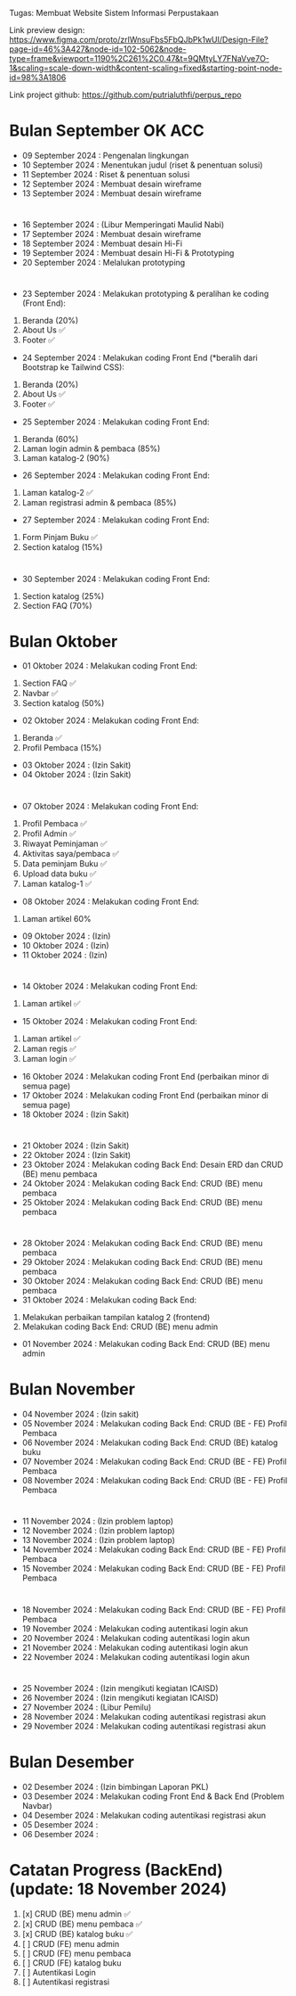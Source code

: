 Tugas: Membuat Website Sistem Informasi Perpustakaan

Link preview design: https://www.figma.com/proto/zrlWnsuFbs5FbQJbPk1wUI/Design-File?page-id=46%3A427&node-id=102-5062&node-type=frame&viewport=1190%2C261%2C0.47&t=9QMtyLY7FNaVve7O-1&scaling=scale-down-width&content-scaling=fixed&starting-point-node-id=98%3A1806

Link project github: https://github.com/putrialuthfi/perpus_repo
#

# Bulan September OK ACC
- 09 September 2024 : Pengenalan lingkungan
- 10 September 2024 : Menentukan judul (riset & penentuan solusi)
- 11 September 2024 : Riset & penentuan solusi
- 12 September 2024 : Membuat desain wireframe
- 13 September 2024 : Membuat desain wireframe
#
- 16 September 2024 : (Libur Memperingati Maulid Nabi)
- 17 September 2024 : Membuat desain wireframe
- 18 September 2024 : Membuat desain Hi-Fi
- 19 September 2024 : Membuat desain Hi-Fi & Prototyping
- 20 September 2024 : Melalukan prototyping
#
- 23 September 2024 : Melakukan prototyping & peralihan ke coding (Front End):
1. Beranda (20%)
2. About Us ✅
3. Footer ✅

- 24 September 2024 : Melakukan coding Front End (*beralih dari Bootstrap ke Tailwind CSS):
1. Beranda (20%)
2. About Us ✅
3. Footer ✅


- 25 September 2024 : Melakukan coding Front End:
1. Beranda (60%)
2. Laman login admin & pembaca (85%)
3. Laman katalog-2 (90%)


- 26 September 2024 : Melakukan coding Front End:
1. Laman katalog-2 ✅
2. Laman registrasi admin & pembaca (85%)


- 27 September 2024 : Melakukan coding Front End:
1. Form Pinjam Buku ✅
2. Section katalog (15%)


#
- 30 September 2024 : Melakukan coding Front End:
1. Section katalog (25%)
2. Section FAQ (70%)

# Bulan Oktober
- 01 Oktober 2024 : Melakukan coding Front End:
1. Section FAQ ✅
2. Navbar ✅
3. Section katalog (50%)

- 02 Oktober 2024 : Melakukan coding Front End:
1. Beranda ✅
2. Profil Pembaca (15%)

- 03 Oktober 2024 : (Izin Sakit)
- 04 Oktober 2024 : (Izin Sakit)
#
- 07 Oktober 2024 : Melakukan coding Front End:
1. Profil Pembaca ✅
2. Profil Admin ✅
3. Riwayat Peminjaman ✅
4. Aktivitas saya/pembaca ✅
5. Data peminjam Buku ✅
6. Upload data buku ✅
7. Laman katalog-1 ✅

- 08 Oktober 2024 : Melakukan coding Front End:
1. Laman artikel 60%

- 09 Oktober 2024 : (Izin)
- 10 Oktober 2024 : (Izin)
- 11 Oktober 2024 : (Izin)
#
- 14 Oktober 2024 : Melakukan coding Front End:
1. Laman artikel ✅

- 15 Oktober 2024 : Melakukan coding Front End:
1. Laman artikel ✅
2. Laman regis ✅
3. Laman login ✅

- 16 Oktober 2024 : Melakukan coding Front End (perbaikan minor di semua page)
- 17 Oktober 2024 : Melakukan coding Front End (perbaikan minor di semua page)
- 18 Oktober 2024 : (Izin Sakit)
#
- 21 Oktober 2024 : (Izin Sakit)
- 22 Oktober 2024 : (Izin Sakit)
- 23 Oktober 2024 : Melakukan coding Back End: Desain ERD dan CRUD (BE) menu pembaca
- 24 Oktober 2024 : Melakukan coding Back End: CRUD (BE) menu pembaca
- 25 Oktober 2024 : Melakukan coding Back End: CRUD (BE) menu pembaca
#
- 28 Oktober 2024 : Melakukan coding Back End: CRUD (BE) menu pembaca
- 29 Oktober 2024 : Melakukan coding Back End: CRUD (BE) menu pembaca
- 30 Oktober 2024 : Melakukan coding Back End: CRUD (BE) menu pembaca
- 31 Oktober 2024 : Melakukan coding Back End:
1. Melakukan perbaikan tampilan katalog 2 (frontend)
2. Melakukan coding Back End: CRUD (BE) menu admin

- 01 November 2024 : Melakukan coding Back End: CRUD (BE) menu admin


# Bulan November
- 04 November 2024 : (Izin sakit)
- 05 November 2024 : Melakukan coding Back End: CRUD (BE - FE) Profil Pembaca
- 06 November 2024 : Melakukan coding Back End: CRUD (BE) katalog buku
- 07 November 2024 : Melakukan coding Back End: CRUD (BE - FE) Profil Pembaca
- 08 November 2024 : Melakukan coding Back End: CRUD (BE - FE) Profil Pembaca
#
- 11 November 2024 : (Izin problem laptop)
- 12 November 2024 : (Izin problem laptop)
- 13 November 2024 : (Izin problem laptop)
- 14 November 2024 : Melakukan coding Back End: CRUD (BE - FE) Profil Pembaca
- 15 November 2024 : Melakukan coding Back End: CRUD (BE - FE) Profil Pembaca
#
- 18 November 2024 : Melakukan coding Back End: CRUD (BE - FE) Profil Pembaca
- 19 November 2024 : Melakukan coding autentikasi login akun
- 20 November 2024 : Melakukan coding autentikasi login akun 
- 21 November 2024 : Melakukan coding autentikasi login akun
- 22 November 2024 : Melakukan coding autentikasi login akun
#
- 25 November 2024 : (Izin mengikuti kegiatan ICAISD)
- 26 November 2024 : (Izin mengikuti kegiatan ICAISD)
- 27 November 2024 : (Libur Pemilu)
- 28 November 2024 : Melakukan coding autentikasi registrasi akun
- 29 November 2024 : Melakukan coding autentikasi registrasi akun

# Bulan Desember
- 02 Desember 2024 : (Izin bimbingan Laporan PKL)
- 03 Desember 2024 : Melakukan coding Front End & Back End (Problem Navbar)
- 04 Desember 2024 : Melakukan coding autentikasi registrasi akun
- 05 Desember 2024 : 
- 06 Desember 2024 : 

##
# Catatan Progress (BackEnd) (update: 18 November 2024)
1. [x] CRUD (BE) menu admin ✅
2. [x] CRUD (BE) menu pembaca ✅
3. [x] CRUD (BE) katalog buku ✅
4. [ ] CRUD (FE) menu admin
5. [ ] CRUD (FE) menu pembaca
6. [ ] CRUD (FE) katalog buku
7. [ ] Autentikasi Login
8. [ ] Autentikasi registrasi